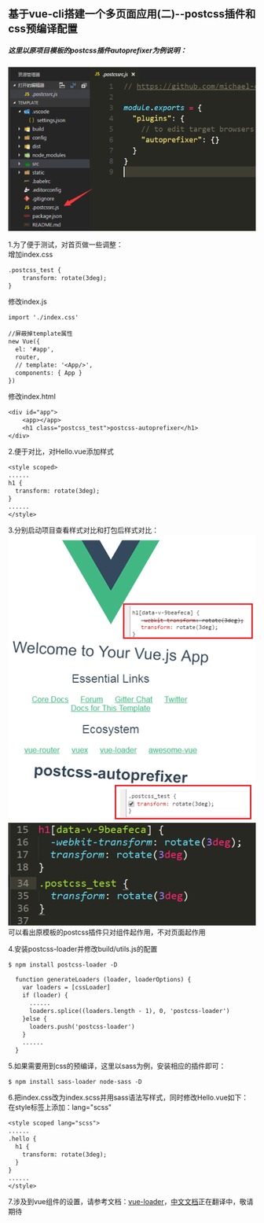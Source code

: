 ## 基于vue-cli搭建一个多页面应用(二)--postcss插件和css预编译配置

##### 这里以原项目模板的postcss插件autoprefixer为例说明：  
![](imgs/06.png)

1.为了便于测试，对首页做一些调整：  
增加index.css
```
.postcss_test {
    transform: rotate(3deg);
}
```

修改index.js
```
import './index.css'

//屏蔽掉template属性
new Vue({
  el: '#app',
  router,
  // template: '<App/>',
  components: { App }
})
```

修改index.html
```
<div id="app">
    <app></app>
    <h1 class="postcss_test">postcss-autoprefixer</h1>
</div>
```

2.便于对比，对Hello.vue添加样式
```
<style scoped>
......
h1 {
  transform: rotate(3deg);
}
......
</style>
```

3.分别启动项目查看样式对比和打包后样式对比：  
![](imgs/04.png)
![](imgs/05.png)  
可以看出原模板的postcss插件只对组件起作用，不对页面起作用

4.安装postcss-loader并修改build/utils.js的配置
```
$ npm install postcss-loader -D
```

```
  function generateLoaders (loader, loaderOptions) {
    var loaders = [cssLoader]
    if (loader) {
      ......
      loaders.splice((loaders.length - 1), 0, 'postcss-loader')
    }else {
      loaders.push('postcss-loader')
    }
    ......
  }
```


5.如果需要用到css的预编译，这里以sass为例，安装相应的插件即可：  
```
$ npm install sass-loader node-sass -D
```

6.把index.css改为index.scss并用sass语法写样式，同时修改Hello.vue如下：  
在style标签上添加：lang="scss"
```
<style scoped lang="scss">
......
.hello {
  h1 {
    transform: rotate(3deg);
  }
}
......
</style>
```

7.涉及到vue组件的设置，请参考文档：[vue-loader](http://vue-loader.vuejs.org/en/)，[中文文档]()正在翻译中，敬请期待